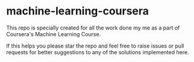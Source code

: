 machine-learning-coursera
=========================

This repo is specially created for all the work done my me as a part of Coursera's Machine Learning Course.

If this helps you please star the repo and feel free to raise issues or pull requests for better suggestions to any of the solutions implemented here.
